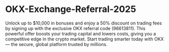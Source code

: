# OKX-Exchange-Referral-2025
Unlock up to $10,000 in bonuses and enjoy a 50% discount on trading fees by signing up with the exclusive OKX referral code (96613811). This powerful offer boosts your trading capital and lowers costs, giving you a competitive edge in the crypto market. Start trading smarter today with OKX — the secure, global platform trusted by millions.
